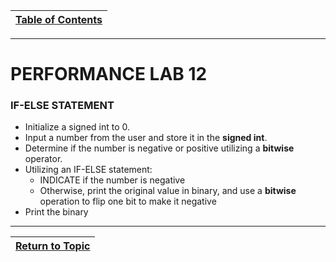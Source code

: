 |[Table of Contents](/00-Table-of-Contents.md)|
|---|

---

# PERFORMANCE LAB 12

### IF-ELSE STATEMENT

* Initialize a signed int to 0.
* Input a number from the user and store it in the **signed int**.
* Determine if the number is negative or positive utilizing a **bitwise** operator.
* Utilizing an IF-ELSE statement:
    * INDICATE if the number is negative
    * Otherwise, print the original value in binary, and use a **bitwise** operation to flip one bit to make it negative
* Print the binary

---


|[Return to Topic](/07_Control_flow/02_conditional-statements.md)|
|---|
